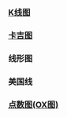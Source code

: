 ### [K线图](http://wiki.mbalib.com/wiki/K%E7%BA%BF%E7%90%86%E8%AE%BA)
### [卡吉图](https://antvis.github.io/vis/doc/chart/details/kagi.html)
### 线形图
### 美国线
### [点数图(OX图)](http://wiki.mbalib.com/wiki/OX%E5%9B%BE)